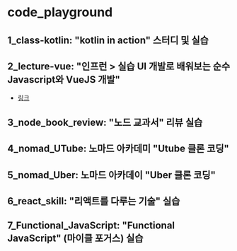 # code_playground

## 1_class-kotlin: "kotlin in action" 스터디 및 실습
## 2_lecture-vue: "인프런 > 실습 UI 개발로 배워보는 순수 Javascript와 VueJS 개발"
  - [링크](https://www.inflearn.com/course/%EC%88%9C%EC%88%98js-vuejs-%EA%B0%9C%EB%B0%9C-%EA%B0%95%EC%A2%8C/)
## 3_node_book_review: "노드 교과서" 리뷰 실습
## 4_nomad_UTube: 노마드 아카데미 "Utube 클론 코딩"
## 5_nomad_Uber: 노마드 아카데이 "Uber 클론 코딩"
## 6_react_skill: "리액트를 다루는 기술" 실습
## 7_Functional_JavaScript: "Functional JavaScript" (마이클 포거스) 실습